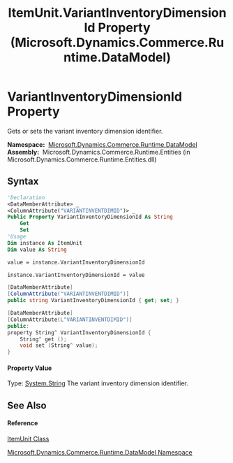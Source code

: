 ﻿---
title: ItemUnit.VariantInventoryDimensionId Property  (Microsoft.Dynamics.Commerce.Runtime.DataModel)
TOCTitle: VariantInventoryDimensionId Property
ms:assetid: P:Microsoft.Dynamics.Commerce.Runtime.DataModel.ItemUnit.VariantInventoryDimensionId
ms:mtpsurl: https://technet.microsoft.com/en-us/library/microsoft.dynamics.commerce.runtime.datamodel.itemunit.variantinventorydimensionid(v=AX.60)
ms:contentKeyID: 49823502
ms.date: 05/18/2015
mtps_version: v=AX.60
f1_keywords:
- Microsoft.Dynamics.Commerce.Runtime.DataModel.ItemUnit.VariantInventoryDimensionId
dev_langs:
- CSharp
- C++
- VB
---

# VariantInventoryDimensionId Property

Gets or sets the variant inventory dimension identifier.

**Namespace:**  [Microsoft.Dynamics.Commerce.Runtime.DataModel](microsoft-dynamics-commerce-runtime-datamodel-namespace.md)  
**Assembly:**  Microsoft.Dynamics.Commerce.Runtime.Entities (in Microsoft.Dynamics.Commerce.Runtime.Entities.dll)

## Syntax

``` vb
'Declaration
<DataMemberAttribute> _
<ColumnAttribute("VARIANTINVENTDIMID")> _
Public Property VariantInventoryDimensionId As String
    Get
    Set
'Usage
Dim instance As ItemUnit
Dim value As String

value = instance.VariantInventoryDimensionId

instance.VariantInventoryDimensionId = value
```

``` csharp
[DataMemberAttribute]
[ColumnAttribute("VARIANTINVENTDIMID")]
public string VariantInventoryDimensionId { get; set; }
```

``` c++
[DataMemberAttribute]
[ColumnAttribute(L"VARIANTINVENTDIMID")]
public:
property String^ VariantInventoryDimensionId {
    String^ get ();
    void set (String^ value);
}
```

#### Property Value

Type: [System.String](https://technet.microsoft.com/en-us/library/s1wwdcbf\(v=ax.60\))  
The variant inventory dimension identifier.  

## See Also

#### Reference

[ItemUnit Class](itemunit-class-microsoft-dynamics-commerce-runtime-datamodel.md)

[Microsoft.Dynamics.Commerce.Runtime.DataModel Namespace](microsoft-dynamics-commerce-runtime-datamodel-namespace.md)

